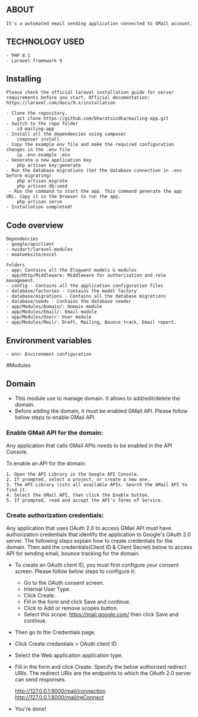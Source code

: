 ## ABOUT
    It's a automated email sending application connected to GMail account.

## TECHNOLOGY USED
    - PHP 8.1
    - Laravel framework 9

## Installing
    Please check the official laravel installation guide for server requirements before you start. Official documentation: https://laravel.com/docs/9.x/installation

    - Clone the repository.
        git clone https://github.com/bharatsindha/mailing-app.git
    - Switch to the repo folder
        cd mailing-app
    - Install all the dependencies using composer
        composer install
    - Copy the example env file and make the required configuration changes in the .env file
        cp .env.example .env
    - Generate a new application key
        php artisan key:generate
    - Run the database migrations (Set the database connection in .env before migrating)
        php artisan migrate
        php artisan db:seed
     - Run the command to start the app. This command generate the app URL. Copy it in the browser to run the app.
        php artisan serve
    - Installation completed!
    
## Code overview
    Dependencies
    - google/apiclient
    - nwidart/laravel-modules
    - maatwebsite/excel

    Folders
    - app: Contains all the Eloquent models & modules
    - app/Http/Middleware: Middleware for authorization and role management.
    - config - Contains all the application configuration files
    - database/factories - Contains the model factory
    - database/migrations - Contains all the database migrations
    - database/seeds - Contains the database seeder
    - app/Modules/Domain/: Domain module
    - app/Modules/Email/: Email module
    - app/Modules/User/: User module
    - app/Modules/Mail/: Draft, Mailing, Bounce track, Email report.
    
## Environment variables
    - env: Environment configuration


#Modules

## Domain
- This module use to manage domain. It allows to add/edit/delete the domain.
- Before adding the domain, it must be enabled GMail API. Please follow below steps to enable GMail API.

### Enable GMail API for the domain:
Any application that calls GMail APIs needs to be enabled in the API Console.

To enable an API for the domain:

    1. Open the API Library in the Google API Console.
    2. If prompted, select a project, or create a new one.
    3. The API Library lists all available APIs. Search the GMail API to find it.
    4. Select the GMail API, then click the Enable button.
    5. If prompted, read and accept the API's Terms of Service.

### Create authorization credentials:
Any application that uses OAuth 2.0 to access GMail API must have authorization credentials that identify the application to Google's OAuth 2.0 server. The following steps explain how to create credentials for the domain. Then add the credentials(Client ID & Client Secret) below to access API for sending email, bounce tracking for the domain.

- To create an OAuth client ID, you must first configure your consent screen. Please follow below steps to configure it:

    - Go to the OAuth consent screen.
    - Internal User Type.
    - Click Create.
    - Fill in the form and click Save and continue.
    - Click to Add or remove scopes button.
    - Select this scope: https://mail.google.com/ then click Save and continue.
- Then go to the Credentials page.
- Click Create credentials > OAuth client ID.
- Select the Web application application type.
- Fill in the form and click Create. Specify the below authorized redirect URIs. The redirect URIs are the endpoints to which the OAuth 2.0 server can send responses.

    http://127.0.0.1:8000/mail/connection
    http://127.0.0.1:8000/mail/reConnect

- You're done!

